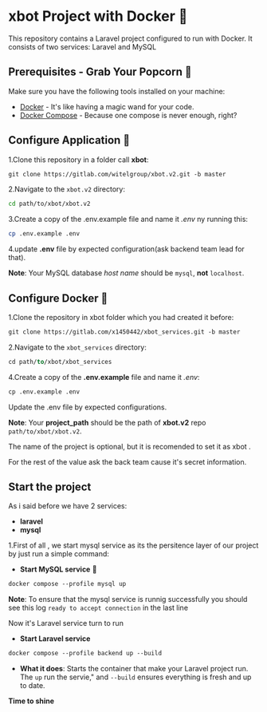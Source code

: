 # xbot  Project with Docker 🚀

This repository contains a Laravel project configured to run with Docker. It consists of two services: Laravel and MySQL

## Prerequisites - Grab Your Popcorn 🍿

Make sure you have the following tools installed on your machine:

- [Docker](https://www.docker.com/) - It's like having a magic wand for your code.
- [Docker Compose](https://docs.docker.com/compose/) - Because one compose is never enough, right?

## Configure Application 🎪
1.Clone this repository in a folder call **xbot**:
```ocaml
git clone https://gitlab.com/witelgroup/xbot.v2.git -b master
```
2.Navigate to the `xbot.v2` directory:
```bash
cd path/to/xbot/xbot.v2
```
3.Create a copy of the .env.example file and name it *.env* ny running this:
```bash
cp .env.example .env
```
4.update **.env** file by expected configuration(ask backend team lead for that).  

**Note**: Your MySQL database *host name* should be `mysql`, **not** `localhost`.  


## Configure Docker 🐳
1.Clone the repository in xbot folder which you had created it before:
```ocaml
git clone https://gitlab.com/x1450442/xbot_services.git -b master
```
2.Navigate to the `xbot_services` directory:
```ocaml
cd path/to/xbot/xbot_services
```
4.Create a copy of the **.env.example** file and name it *.env*:
```ocaml
cp .env.example .env
```
Update the .env file by expected configurations.  

**Note**: Your **project_path** should be the path of **xbot.v2** repo `path/to/xbot/xbot.v2`.  

The name of the project is optional, but it is recomended to set it as xbot .  

For the rest of the value ask the back team cause it's secret information.  

## Start the project 
As i said before we have 2 services:

- **laravel**
- **mysql**

1.First of all , we start mysql service as its the persitence layer of our project by just run a simple command:  

- **Start MySQL service**  🦑
```ocaml
docker compose --profile mysql up
```  
**Note**: To ensure that the mysql service is runnig successfully you should see this log `ready to accept connection` in the last line  

Now it's Laravel service turn to run 
- **Start Laravel service** 
```ocaml
docker compose --profile backend up --build
```
- **What it does**: Starts the container that make your Laravel project run. The `up` run the servie," and `--build` ensures everything is fresh and up to date.  

**Time to shine**
